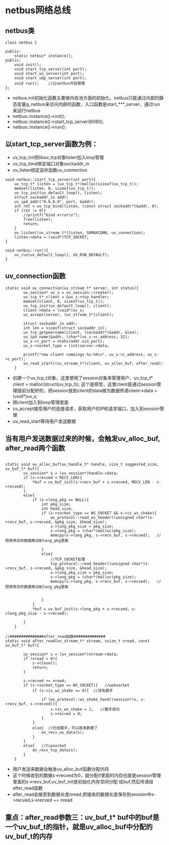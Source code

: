 # netbus网络总线

## netbus类
 
```
class netbus {
 
public:
	static netbus* instance();
public:
	void init();
	void start_tcp_server(int port);
	void start_ws_server(int port);
	void start_udp_server(int port);
	void run();    //让netbus开启管理
};
```
- netbus.init初始化函数主要做内存池方面的初始化，netbus只能通过内部的静态变量g_netbus来访问内部的函数，入口函数是start_***_server，通过run来运行netbus
- netbus::instance()->init();
- netbus::instance()->start_tcp_server(6080);
- netbus::instance()->run(); 

## 以start_tcp_server函数为例：

- uv_tcp_init把libuv_tcp对象listen加入loop管理
- uv_tcp_bind绑定端口对象sockaddr_in
- uv_listen绑定监听函数uv_connection  

```
void netbus::start_tcp_server(int port){
	uv_tcp_t* listen = (uv_tcp_t*)malloc(sizeof(uv_tcp_t));
	memset(listen, 0, sizeof(uv_tcp_t));
	uv_tcp_init(uv_default_loop(), listen);
	struct sockaddr_in addr;
	uv_ip4_addr("0.0.0.0", port, &addr);
	int ret = uv_tcp_bind(listen, (const struct sockaddr*)&addr, 0);
	if (ret != 0){
		//printf("bind error\n");
		free(listen);
		return;
	}
	uv_listen((uv_stream_t*)listen, SOMAXCONN, uv_connection);
	listen->data = (void*)TCP_SOCKET;
}
 
void netbus::run(){
	uv_run(uv_default_loop(), UV_RUN_DEFAULT);
}
```

## uv_connection函数

```
static void uv_connection(uv_stream_t* server, int status){
		uv_session* uv_s = uv_session::create();
		uv_tcp_t* client = &uv_s->tcp_handler;
		memset(client, 0, sizeof(uv_tcp_t));
		uv_tcp_init(uv_default_loop(), client);
		client->data = (void*)uv_s;
		uv_accept(server, (uv_stream_t*)client);
 
		struct sockaddr_in addr;
		int len = sizeof(struct sockaddr_in);
		uv_tcp_getpeername(client, (sockaddr*)&addr, &len);
		uv_ip4_name(&addr, (char*)uv_s->c_address, 32);
		uv_s->c_port = ntohs(addr.sin_port);
		uv_s->socket_type = (int)server->data;
 
		printf("new client commings %s:%d\n", uv_s->c_address, uv_s->c_port);
		uv_read_start((uv_stream_t*)client, uv_alloc_buf, after_read);
	}
```
- 创建一个uv_tcp_t对象，这里使用了session对象来管理用户，uv_tcp_t* client = malloc(struct(uv_tcp_t)); 这个是原型，这里client是通过session管理提前分配好的，把session放到client的data做为数据传递client->data = (void*)uv_s;
- 把client加入到loop管理里面
- uv_accept接受用户的连接请求，获取用户的IP和请求端口，加入到session管理
- uv_read_start等待用户发送数据

## 当有用户发送数据过来的时候，会触发uv_alloc_buf, after_read两个函数

```

static void uv_alloc_buf(uv_handle_t* handle, size_t suggested_size, uv_buf_t* buf){
		uv_session* s = (uv_session*)handle->data;
		if (s->recved < RECV_LEN){
			*buf = uv_buf_init(s->recv_buf + s->recved, RECV_LEN - s->recved);
		}
		else{
			if (s->long_pkg == NULL){
				int pkg_size;
				int head_size;
				if (s->socket_type == WS_SOCKET && s->is_ws_shake){
					ws_protocol::read_ws_header((unsigned char*)s->recv_buf, s->recved, &pkg_size, &head_size);
					s->long_pkg_size = pkg_size;
					s->long_pkg = (char*)malloc(pkg_size);
					memcpy(s->long_pkg, s->recv_buf, s->recved);   //把原来存的数据移动到long_pkg里面
 
				}
				else{
					//TCP_SOCKET处理
					tcp_protocol::read_header((unsigned char*)s->recv_buf, s->recved, &pkg_size, &head_size);
					s->long_pkg_size = pkg_size;
					s->long_pkg = (char*)malloc(pkg_size);
					memcpy(s->long_pkg, s->recv_buf, s->recved);   //把原来存的数据移动到long_pkg里面
 
 
				}
			}
			*buf = uv_buf_init(s->long_pkg + s->recved, s->long_pkg_size - s->recved);
 
		}
	}
 
//###############after_read函数##############
static void after_read(uv_stream_t* stream, ssize_t nread, const uv_buf_t* buf){
 
		uv_session* s = (uv_session*)stream->data;
		if (nread < 0){
			s->close();
			return;
		}
 
		s->recved += nread;
		if (s->socket_type == WS_SOCKET){   //websocket
			if (s->is_ws_shake == 0){  //没有握手
 
				if (ws_protocol::ws_shake_hand((session*)s, s->recv_buf, s->recved)){
					s->is_ws_shake = 1;   //握手成功
					s->recved = 0;
				}
			}
			else{  //已经握手，可以收发数据了
				on_recv_ws_data(s);
			}
		}
		else{   //tcpsocket
			on_recv_tcp_data(s);
		}
	}
```
- 用户发送来数据会触发uv_alloc_buf函数分配内存
- 这个时候收到的数据s->recved为0，就分配if里面的内存也就是session管理里面的s->recv_buf,uv_buf_init是初始化内存空间分配
给buf,然后传递给after_read函数
- after_read会接受到数据长度nread,把接收的数据长度保存到session中s->recved,s->recved += nread

## 重点：after_read参数三：uv_buf_t* buf中的buf是一个uv_buf_t的指针，就是uv_alloc_buf中分配的uv_buf_t的内存